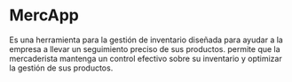 # MercApp

Es una herramienta para la gestión de inventario diseñada para ayudar a la empresa a llevar un seguimiento preciso de sus productos.
permite que la mercaderista mantenga un control efectivo sobre su inventario y optimizar la gestión de sus productos.
